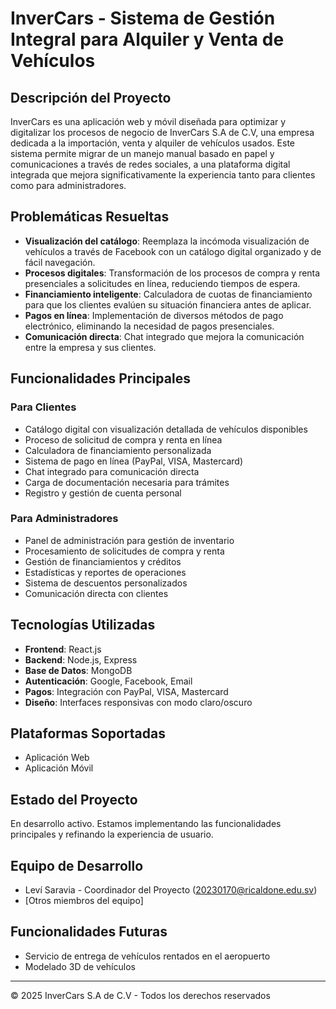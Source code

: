 # InverCars - Sistema de Gestión Integral para Alquiler y Venta de Vehículos

##  Descripción del Proyecto

InverCars es una aplicación web y móvil diseñada para optimizar y digitalizar los procesos de negocio de InverCars S.A de C.V, una empresa dedicada a la importación, venta y alquiler de vehículos usados. Este sistema permite migrar de un manejo manual basado en papel y comunicaciones a través de redes sociales, a una plataforma digital integrada que mejora significativamente la experiencia tanto para clientes como para administradores.

##  Problemáticas Resueltas

- **Visualización del catálogo**: Reemplaza la incómoda visualización de vehículos a través de Facebook con un catálogo digital organizado y de fácil navegación.
- **Procesos digitales**: Transformación de los procesos de compra y renta presenciales a solicitudes en línea, reduciendo tiempos de espera.
- **Financiamiento inteligente**: Calculadora de cuotas de financiamiento para que los clientes evalúen su situación financiera antes de aplicar.
- **Pagos en línea**: Implementación de diversos métodos de pago electrónico, eliminando la necesidad de pagos presenciales.
- **Comunicación directa**: Chat integrado que mejora la comunicación entre la empresa y sus clientes.

##  Funcionalidades Principales

### Para Clientes
- Catálogo digital con visualización detallada de vehículos disponibles
- Proceso de solicitud de compra y renta en línea
- Calculadora de financiamiento personalizada
- Sistema de pago en línea (PayPal, VISA, Mastercard)
- Chat integrado para comunicación directa
- Carga de documentación necesaria para trámites
- Registro y gestión de cuenta personal

### Para Administradores
- Panel de administración para gestión de inventario
- Procesamiento de solicitudes de compra y renta
- Gestión de financiamientos y créditos
- Estadísticas y reportes de operaciones
- Sistema de descuentos personalizados
- Comunicación directa con clientes

##  Tecnologías Utilizadas

- **Frontend**: React.js
- **Backend**: Node.js, Express
- **Base de Datos**: MongoDB
- **Autenticación**: Google, Facebook, Email
- **Pagos**: Integración con PayPal, VISA, Mastercard
- **Diseño**: Interfaces responsivas con modo claro/oscuro

##  Plataformas Soportadas

- Aplicación Web
- Aplicación Móvil

##  Estado del Proyecto

En desarrollo activo. Estamos implementando las funcionalidades principales y refinando la experiencia de usuario.

##  Equipo de Desarrollo

- Leví Saravia - Coordinador del Proyecto (20230170@ricaldone.edu.sv)
- [Otros miembros del equipo]

##  Funcionalidades Futuras

- Servicio de entrega de vehículos rentados en el aeropuerto
- Modelado 3D de vehículos


---

© 2025 InverCars S.A de C.V - Todos los derechos reservados
